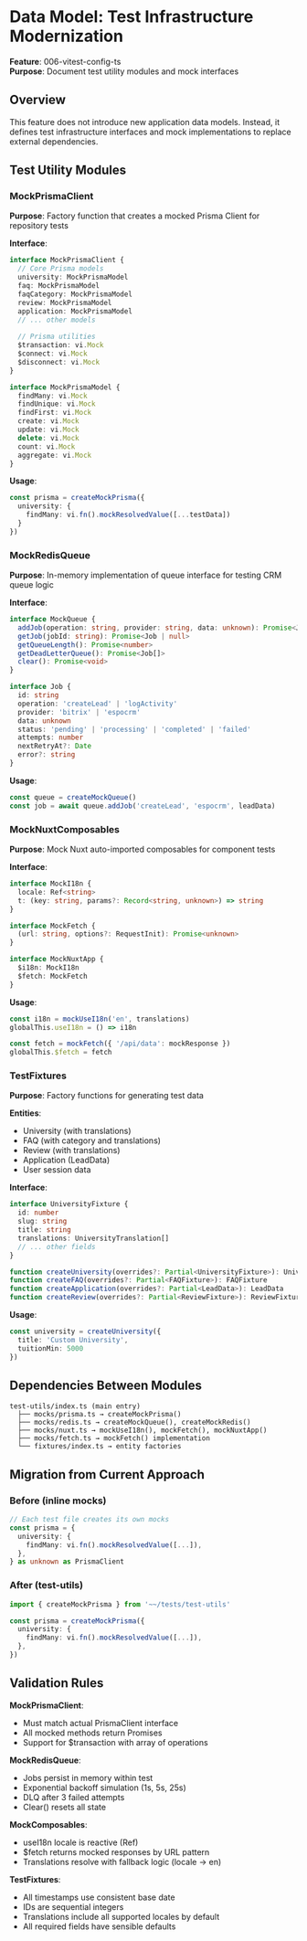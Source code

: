 # Data Model: Test Infrastructure Modernization

**Feature**: 006-vitest-config-ts  
**Purpose**: Document test utility modules and mock interfaces

## Overview

This feature does not introduce new application data models. Instead, it defines test infrastructure interfaces and mock implementations to replace external dependencies.

## Test Utility Modules

### MockPrismaClient

**Purpose**: Factory function that creates a mocked Prisma Client for repository tests

**Interface**:
```typescript
interface MockPrismaClient {
  // Core Prisma models
  university: MockPrismaModel
  faq: MockPrismaModel
  faqCategory: MockPrismaModel
  review: MockPrismaModel
  application: MockPrismaModel
  // ... other models
  
  // Prisma utilities
  $transaction: vi.Mock
  $connect: vi.Mock
  $disconnect: vi.Mock
}

interface MockPrismaModel {
  findMany: vi.Mock
  findUnique: vi.Mock
  findFirst: vi.Mock
  create: vi.Mock
  update: vi.Mock
  delete: vi.Mock
  count: vi.Mock
  aggregate: vi.Mock
}
```

**Usage**:
```typescript
const prisma = createMockPrisma({
  university: {
    findMany: vi.fn().mockResolvedValue([...testData])
  }
})
```

### MockRedisQueue

**Purpose**: In-memory implementation of queue interface for testing CRM queue logic

**Interface**:
```typescript
interface MockQueue {
  addJob(operation: string, provider: string, data: unknown): Promise<Job>
  getJob(jobId: string): Promise<Job | null>
  getQueueLength(): Promise<number>
  getDeadLetterQueue(): Promise<Job[]>
  clear(): Promise<void>
}

interface Job {
  id: string
  operation: 'createLead' | 'logActivity'
  provider: 'bitrix' | 'espocrm'
  data: unknown
  status: 'pending' | 'processing' | 'completed' | 'failed'
  attempts: number
  nextRetryAt?: Date
  error?: string
}
```

**Usage**:
```typescript
const queue = createMockQueue()
const job = await queue.addJob('createLead', 'espocrm', leadData)
```

### MockNuxtComposables

**Purpose**: Mock Nuxt auto-imported composables for component tests

**Interface**:
```typescript
interface MockI18n {
  locale: Ref<string>
  t: (key: string, params?: Record<string, unknown>) => string
}

interface MockFetch {
  (url: string, options?: RequestInit): Promise<unknown>
}

interface MockNuxtApp {
  $i18n: MockI18n
  $fetch: MockFetch
}
```

**Usage**:
```typescript
const i18n = mockUseI18n('en', translations)
globalThis.useI18n = () => i18n

const fetch = mockFetch({ '/api/data': mockResponse })
globalThis.$fetch = fetch
```

### TestFixtures

**Purpose**: Factory functions for generating test data

**Entities**:
- University (with translations)
- FAQ (with category and translations)
- Review (with translations)
- Application (LeadData)
- User session data

**Interface**:
```typescript
interface UniversityFixture {
  id: number
  slug: string
  title: string
  translations: UniversityTranslation[]
  // ... other fields
}

function createUniversity(overrides?: Partial<UniversityFixture>): UniversityFixture
function createFAQ(overrides?: Partial<FAQFixture>): FAQFixture
function createApplication(overrides?: Partial<LeadData>): LeadData
function createReview(overrides?: Partial<ReviewFixture>): ReviewFixture
```

**Usage**:
```typescript
const university = createUniversity({ 
  title: 'Custom University',
  tuitionMin: 5000 
})
```

## Dependencies Between Modules

```
test-utils/index.ts (main entry)
  ├── mocks/prisma.ts → createMockPrisma()
  ├── mocks/redis.ts → createMockQueue(), createMockRedis()
  ├── mocks/nuxt.ts → mockUseI18n(), mockFetch(), mockNuxtApp()
  ├── mocks/fetch.ts → mockFetch() implementation
  └── fixtures/index.ts → entity factories
```

## Migration from Current Approach

### Before (inline mocks)
```typescript
// Each test file creates its own mocks
const prisma = {
  university: {
    findMany: vi.fn().mockResolvedValue([...]),
  },
} as unknown as PrismaClient
```

### After (test-utils)
```typescript
import { createMockPrisma } from '~~/tests/test-utils'

const prisma = createMockPrisma({
  university: {
    findMany: vi.fn().mockResolvedValue([...]),
  },
})
```

## Validation Rules

**MockPrismaClient**:
- Must match actual PrismaClient interface
- All mocked methods return Promises
- Support for $transaction with array of operations

**MockRedisQueue**:
- Jobs persist in memory within test
- Exponential backoff simulation (1s, 5s, 25s)
- DLQ after 3 failed attempts
- Clear() resets all state

**MockComposables**:
- useI18n locale is reactive (Ref)
- $fetch returns mocked responses by URL pattern
- Translations resolve with fallback logic (locale → en)

**TestFixtures**:
- All timestamps use consistent base date
- IDs are sequential integers
- Translations include all supported locales by default
- All required fields have sensible defaults
